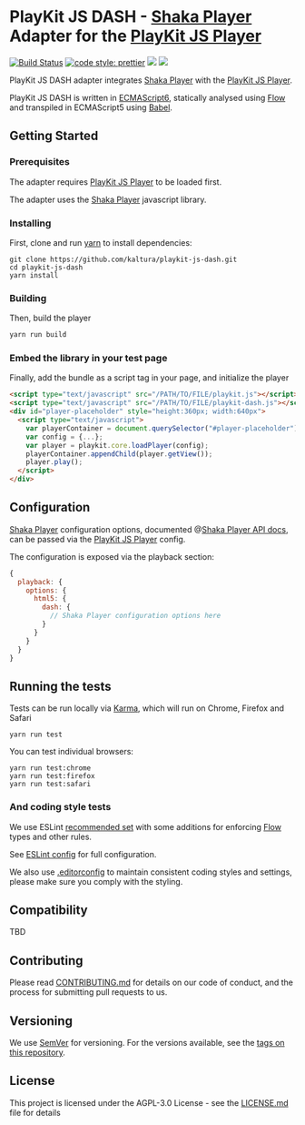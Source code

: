 # PlayKit JS DASH - [Shaka Player] Adapter for the [PlayKit JS Player]

[![Build Status](https://github.com/kaltura/playkit-js-dash/actions/workflows/run_canary_full_flow.yaml/badge.svg)](https://github.com/kaltura/playkit-js-dash/actions/workflows/run_canary_full_flow.yaml)
[![code style: prettier](https://img.shields.io/badge/code_style-prettier-ff69b4.svg?style=flat-square)](https://github.com/prettier/prettier)
[![](https://img.shields.io/npm/v/@playkit-js/playkit-js-dash/latest.svg)](https://www.npmjs.com/package/@playkit-js/playkit-js-dash)
[![](https://img.shields.io/npm/v/@playkit-js/playkit-js-dash/canary.svg)](https://www.npmjs.com/package/@playkit-js/playkit-js-dash/v/canary)

PlayKit JS DASH adapter integrates [Shaka Player] with the [PlayKit JS Player].

PlayKit JS DASH is written in [ECMAScript6], statically analysed using [Flow] and transpiled in ECMAScript5 using [Babel].

[shaka player]: https://github.com/google/shaka-player
[shaka player api docs]: https://shaka-player-demo.appspot.com/docs/api/index.html
[flow]: https://flow.org/
[ecmascript6]: https://github.com/ericdouglas/ES6-Learning#articles--tutorials
[babel]: https://babeljs.io

## Getting Started

### Prerequisites

The adapter requires [PlayKit JS Player] to be loaded first.

The adapter uses the [Shaka Player] javascript library.

[playkit js player]: https://github.com/kaltura/playkit-js

### Installing

First, clone and run [yarn] to install dependencies:

[yarn]: https://yarnpkg.com/lang/en/

```
git clone https://github.com/kaltura/playkit-js-dash.git
cd playkit-js-dash
yarn install
```

### Building

Then, build the player

```javascript
yarn run build
```

### Embed the library in your test page

Finally, add the bundle as a script tag in your page, and initialize the player

```html
<script type="text/javascript" src="/PATH/TO/FILE/playkit.js"></script>
<script type="text/javascript" src="/PATH/TO/FILE/playkit-dash.js"></script>
<div id="player-placeholder" style="height:360px; width:640px">
  <script type="text/javascript">
    var playerContainer = document.querySelector("#player-placeholder");
    var config = {...};
    var player = playkit.core.loadPlayer(config);
    playerContainer.appendChild(player.getView());
    player.play();
  </script>
</div>
```

## Configuration

[Shaka Player] configuration options, documented @[Shaka Player API docs], can be passed via the [PlayKit JS Player] config.

The configuration is exposed via the playback section:

```javascript
{
  playback: {
    options: {
      html5: {
        dash: {
          // Shaka Player configuration options here
        }
      }
    }
  }
}
```

## Running the tests

Tests can be run locally via [Karma], which will run on Chrome, Firefox and Safari

[karma]: https://karma-runner.github.io/1.0/index.html

```
yarn run test
```

You can test individual browsers:

```
yarn run test:chrome
yarn run test:firefox
yarn run test:safari
```

### And coding style tests

We use ESLint [recommended set](http://eslint.org/docs/rules/) with some additions for enforcing [Flow] types and other rules.

See [ESLint config](.eslintrc.json) for full configuration.

We also use [.editorconfig](.editorconfig) to maintain consistent coding styles and settings, please make sure you comply with the styling.

## Compatibility

TBD

## Contributing

Please read [CONTRIBUTING.md](https://gist.github.com/PurpleBooth/b24679402957c63ec426) for details on our code of conduct, and the process for submitting pull requests to us.

## Versioning

We use [SemVer](http://semver.org/) for versioning. For the versions available, see the [tags on this repository](https://github.com/kaltura/playkit-js-dash/tags).

## License

This project is licensed under the AGPL-3.0 License - see the [LICENSE.md](LICENSE.md) file for details


